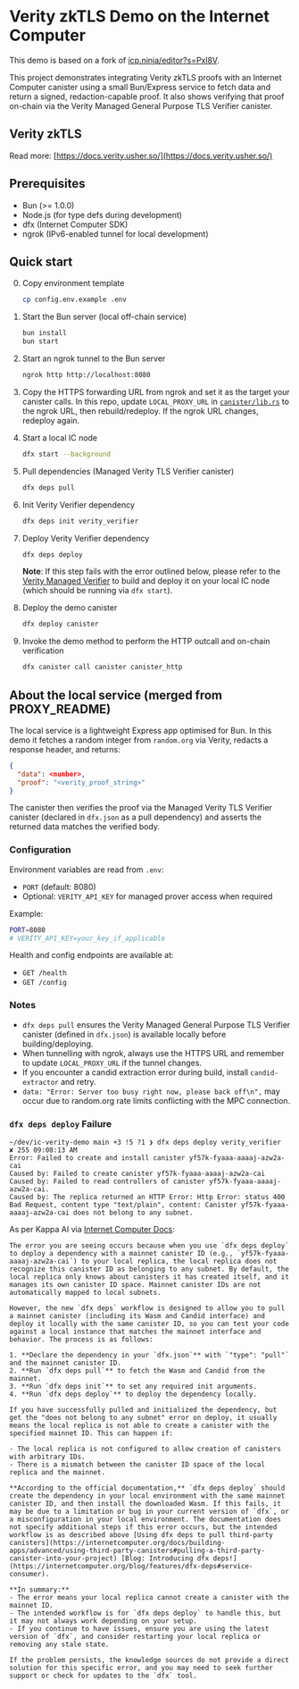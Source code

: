 # Verity zkTLS Demo on the Internet Computer

This demo is based on a fork of [icp.ninja/editor?s=Pxl8V](https://icp.ninja/editor?s=Pxl8V).

This project demonstrates integrating Verity zkTLS proofs with an Internet Computer canister using a small Bun/Express service to fetch data and return a signed, redaction-capable proof. It also shows verifying that proof on-chain via the Verity Managed General Purpose TLS Verifier canister.

## Verity zkTLS

Read more: [https://docs.verity.usher.so/](https://docs.verity.usher.so/)

## Prerequisites

- Bun (>= 1.0.0)
- Node.js (for type defs during development)
- dfx (Internet Computer SDK)
- ngrok (IPv6-enabled tunnel for local development)

## Quick start

0. Copy environment template

   ```bash
   cp config.env.example .env
   ```

1. Start the Bun server (local off-chain service)

   ```bash
   bun install
   bun start
   ```

2. Start an ngrok tunnel to the Bun server

   ```bash
   ngrok http http://localhost:8080
   ```

3. Copy the HTTPS forwarding URL from ngrok and set it as the target your canister calls. In this repo, update `LOCAL_PROXY_URL` in [`canister/lib.rs`](./canister/lib.rs) to the ngrok URL, then rebuild/redeploy. If the ngrok URL changes, redeploy again.

4. Start a local IC node

   ```bash
   dfx start --background
   ```

5. Pull dependencies (Managed Verity TLS Verifier canister)

   ```bash
   dfx deps pull
   ```

6. Init Verity Verifier dependency

   ```bash
   dfx deps init verity_verifier
   ```

7. Deploy Verity Verifier dependency

   ```bash
   dfx deps deploy
   ```
   
   **Note**: If this step fails with the error outlined below, please refer to the [Verity Managed Verifier](https://github.com/usherlabs/verity-dp/tree/main/ic/managed/verifier) to build and deploy it on your local IC node (which should be running via `dfx start`).

8. Deploy the demo canister

   ```bash
   dfx deploy canister
   ```

9. Invoke the demo method to perform the HTTP outcall and on-chain verification

   ```bash
   dfx canister call canister canister_http
   ```

## About the local service (merged from PROXY_README)

The local service is a lightweight Express app optimised for Bun. In this demo it fetches a random integer from `random.org` via Verity, redacts a response header, and returns:

```json
{
  "data": <number>,
  "proof": "<verity_proof_string>"
}
```

The canister then verifies the proof via the Managed Verity TLS Verifier canister (declared in `dfx.json` as a pull dependency) and asserts the returned data matches the verified body.

### Configuration

Environment variables are read from `.env`:

- `PORT` (default: 8080)
- Optional: `VERITY_API_KEY` for managed prover access when required

Example:

```bash
PORT=8080
# VERITY_API_KEY=your_key_if_applicable
```

Health and config endpoints are available at:

- `GET /health`
- `GET /config`

### Notes

- `dfx deps pull` ensures the Verity Managed General Purpose TLS Verifier canister (defined in `dfx.json`) is available locally before building/deploying.
- When tunnelling with ngrok, always use the HTTPS URL and remember to update `LOCAL_PROXY_URL` if the tunnel changes.
- If you encounter a candid extraction error during build, install `candid-extractor` and retry.
- `data: "Error: Server too busy right now, please back off\n",` may occur due to random.org rate limits conflicting with the MPC connection.

### `dfx deps deploy` Failure

```
~/dev/ic-verity-demo main +3 !5 ?1 ❯ dfx deps deploy verity_verifier                                                                                                                                                               ✘ 255 09:08:13 AM
Error: Failed to create and install canister yf57k-fyaaa-aaaaj-azw2a-cai
Caused by: Failed to create canister yf57k-fyaaa-aaaaj-azw2a-cai
Caused by: Failed to read controllers of canister yf57k-fyaaa-aaaaj-azw2a-cai.
Caused by: The replica returned an HTTP Error: Http Error: status 400 Bad Request, content type "text/plain", content: Canister yf57k-fyaaa-aaaaj-azw2a-cai does not belong to any subnet.
```

As per Kappa AI via [Internet Computer Docs](https://internetcomputer.org/docs/):

```plaintext
The error you are seeing occurs because when you use `dfx deps deploy` to deploy a dependency with a mainnet canister ID (e.g., `yf57k-fyaaa-aaaaj-azw2a-cai`) to your local replica, the local replica does not recognize this canister ID as belonging to any subnet. By default, the local replica only knows about canisters it has created itself, and it manages its own canister ID space. Mainnet canister IDs are not automatically mapped to local subnets.

However, the new `dfx deps` workflow is designed to allow you to pull a mainnet canister (including its Wasm and Candid interface) and deploy it locally with the same canister ID, so you can test your code against a local instance that matches the mainnet interface and behavior. The process is as follows:

1. **Declare the dependency in your `dfx.json`** with `"type": "pull"` and the mainnet canister ID.
2. **Run `dfx deps pull`** to fetch the Wasm and Candid from the mainnet.
3. **Run `dfx deps init`** to set any required init arguments.
4. **Run `dfx deps deploy`** to deploy the dependency locally.

If you have successfully pulled and initialized the dependency, but get the "does not belong to any subnet" error on deploy, it usually means the local replica is not able to create a canister with the specified mainnet ID. This can happen if:

- The local replica is not configured to allow creation of canisters with arbitrary IDs.
- There is a mismatch between the canister ID space of the local replica and the mainnet.

**According to the official documentation,** `dfx deps deploy` should create the dependency in your local environment with the same mainnet canister ID, and then install the downloaded Wasm. If this fails, it may be due to a limitation or bug in your current version of `dfx`, or a misconfiguration in your local environment. The documentation does not specify additional steps if this error occurs, but the intended workflow is as described above [Using dfx deps to pull third-party canisters](https://internetcomputer.org/docs/building-apps/advanced/using-third-party-canisters#pulling-a-third-party-canister-into-your-project) [Blog: Introducing dfx deps!](https://internetcomputer.org/blog/features/dfx-deps#service-consumer).

**In summary:**  
- The error means your local replica cannot create a canister with the mainnet ID.
- The intended workflow is for `dfx deps deploy` to handle this, but it may not always work depending on your setup.
- If you continue to have issues, ensure you are using the latest version of `dfx`, and consider restarting your local replica or removing any stale state.

If the problem persists, the knowledge sources do not provide a direct solution for this specific error, and you may need to seek further support or check for updates to the `dfx` tool.
```